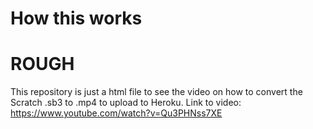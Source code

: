 # How this works
# ROUGH
This repository is just a html file to see the video on how to convert the Scratch .sb3 to .mp4 to upload to Heroku.
Link to video: https://www.youtube.com/watch?v=Qu3PHNss7XE
